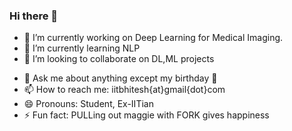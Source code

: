 ### Hi there 👋

<!--
**hk-iitb/hk-iitb** is a ✨ _special_ ✨ repository because its `README.md` (this file) appears on your GitHub profile.

Here are some ideas to get you started:

- 🔭 I’m currently working on ...
- 🌱 I’m currently learning ...
- 👯 I’m looking to collaborate on ...
- 🤔 I’m looking for help with ...
- 💬 Ask me about ...
- 📫 How to reach me: ...
- 😄 Pronouns: ...
- ⚡ Fun fact: ...
-->
- 🔭 I’m currently working on Deep Learning for Medical Imaging.
- 🌱 I’m currently learning NLP
- 👯 I’m looking to collaborate on DL,ML projects
<!-- - 🤔 I’m looking for help with -->
- 💬 Ask me about anything except my birthday 🤔
- 📫 How to reach me: iitbhitesh{at}gmail{dot}com
- 😄 Pronouns: Student, Ex-IITian
- ⚡ Fun fact: PULLing out maggie with FORK gives happiness
